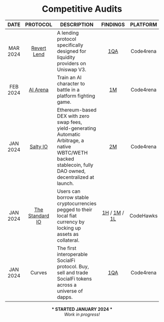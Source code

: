 
<h1 align="center">Competitive Audits</h1

<div align="center">
  
| DATE | PROTOCOL | DESCRIPTION | FINDINGS | PLATFORM |
| :---: | :---: |---| :---: | :---: |
| MAR 2024 | [Revert Lend](https://twitter.com/revertfinance) | A lending protocol specifically designed for liquidity providers on Uniswap V3. | [1QA](https://code4rena.com/@0xGreyWolf) | Code4rena
| FEB 2024 | [AI Arena](https://twitter.com/aiarena_) | Train an AI character to battle in a platform fighting game. | [1M](https://code4rena.com/@0xGreyWolf) | Code4rena
| JAN 2024 | [Salty IO](https://twitter.com/salty_io) | Ethereum-based DEX with zero swap fees, yield-generating Automatic Arbitrage, a native WBTC/WETH backed stablecoin, fully DAO owned, decentralized at launch. | [2M](https://code4rena.com/@0xGreyWolf) | Code4rena
| JAN 2024 | [The Standard IO](https://twitter.com/thestandard_io) | Users can borrow stable cryptocurrencies pegged to their local fiat currency by locking up assets as collateral. | [1H](https://www.codehawks.com/submissions/clql6lvyu0001mnje1xpqcuvl/1103) / [1M](https://www.codehawks.com/submissions/clql6lvyu0001mnje1xpqcuvl/983) / [1L](https://www.codehawks.com/submissions/clql6lvyu0001mnje1xpqcuvl/1121) | CodeHawks
| JAN 2024 | Curves | The first interoperable SocialFi protocol. Buy, sell and trade SocialFi tokens across a universe of dapps. | [1QA](https://code4rena.com/@0xGreyWolf) | Code4rena 

<div>

<p align="center"><b> * STARTED JANUARY 2024 * <br></b> <i> Work in progress! </i></p>
